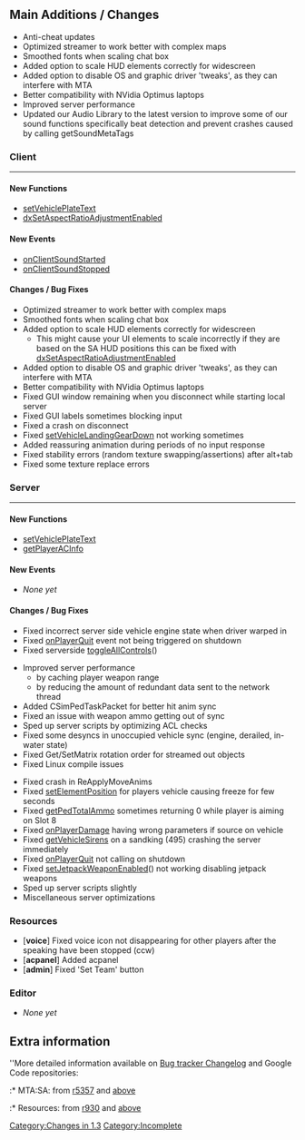 Main Additions / Changes
------------------------

-   Anti-cheat updates
-   Optimized streamer to work better with complex maps
-   Smoothed fonts when scaling chat box
-   Added option to scale HUD elements correctly for widescreen
-   Added option to disable OS and graphic driver 'tweaks', as they can interfere with MTA
-   Better compatibility with NVidia Optimus laptops
-   Improved server performance
-   Updated our Audio Library to the latest version to improve some of our sound functions specifically beat detection and prevent crashes caused by calling getSoundMetaTags

### Client

------------------------------------------------------------------------

#### New Functions

-   [setVehiclePlateText](/setVehiclePlateText.md "wikilink")
-   [dxSetAspectRatioAdjustmentEnabled](/dxSetAspectRatioAdjustmentEnabled.md "wikilink")

#### New Events

-   [onClientSoundStarted](/onClientSoundStarted.md "wikilink")
-   [onClientSoundStopped](/onClientSoundStopped.md "wikilink")

#### Changes / Bug Fixes

-   Optimized streamer to work better with complex maps
-   Smoothed fonts when scaling chat box
-   Added option to scale HUD elements correctly for widescreen
    -   This might cause your UI elements to scale incorrectly if they are based on the SA HUD positions this can be fixed with [dxSetAspectRatioAdjustmentEnabled](/dxSetAspectRatioAdjustmentEnabled.md "wikilink")
-   Added option to disable OS and graphic driver 'tweaks', as they can interfere with MTA
-   Better compatibility with NVidia Optimus laptops
-   Fixed GUI window remaining when you disconnect while starting local server
-   Fixed GUI labels sometimes blocking input
-   Fixed a crash on disconnect
-   Fixed [setVehicleLandingGearDown](/setVehicleLandingGearDown.md "wikilink") not working sometimes
-   Added reassuring animation during periods of no input response
-   Fixed stability errors (random texture swapping/assertions) after alt+tab
-   Fixed some texture replace errors

### Server

------------------------------------------------------------------------

#### New Functions

-   [setVehiclePlateText](/setVehiclePlateText.md "wikilink")
-   [getPlayerACInfo](/getPlayerACInfo.md "wikilink")

#### New Events

-   *None yet*

#### Changes / Bug Fixes

-   Fixed incorrect server side vehicle engine state when driver warped in
-   Fixed [onPlayerQuit](/onPlayerQuit.md "wikilink") event not being triggered on shutdown
-   Fixed serverside [toggleAllControls](/toggleAllControls.md "wikilink")()

<!-- -->

-   Improved server performance
    -   by caching player weapon range
    -   by reducing the amount of redundant data sent to the network thread
-   Added CSimPedTaskPacket for better hit anim sync
-   Fixed an issue with weapon ammo getting out of sync
-   Sped up server scripts by optimizing ACL checks
-   Fixed some desyncs in unoccupied vehicle sync (engine, derailed, in-water state)
-   Fixed Get/SetMatrix rotation order for streamed out objects
-   Fixed Linux compile issues

<!-- -->

-   Fixed crash in ReApplyMoveAnims
-   Fixed [setElementPosition](/setElementPosition.md "wikilink") for players vehicle causing freeze for few seconds
-   Fixed [getPedTotalAmmo](/getPedTotalAmmo.md "wikilink") sometimes returning 0 while player is aiming on Slot 8
-   Fixed [onPlayerDamage](/onPlayerDamage.md "wikilink") having wrong parameters if source on vehicle
-   Fixed [getVehicleSirens](/getVehicleSirens.md "wikilink") on a sandking (495) crashing the server immediately
-   Fixed [onPlayerQuit](/onPlayerQuit.md "wikilink") not calling on shutdown
-   Fixed [setJetpackWeaponEnabled](/setJetpackWeaponEnabled.md "wikilink")() not working disabling jetpack weapons
-   Sped up server scripts slightly
-   Miscellaneous server optimizations

### Resources

-   \[**voice**\] Fixed voice icon not disappearing for other players after the speaking have been stopped (ccw)
-   \[**acpanel**\] Added acpanel
-   \[**admin**\] Fixed 'Set Team' button

### Editor

-   *None yet*

Extra information
-----------------

''More detailed information available on [Bug tracker Changelog](http://bugs.multitheftauto.com/changelog_page.php) and Google Code repositories:

:\* MTA:SA: from [r5357](http://code.google.com/p/mtasa-blue/source/list?num=25&start=5359) and [above](http://code.google.com/p/mtasa-blue/source/list)

:\* Resources: from [r930](http://code.google.com/p/mtasa-resources/source/list?num=25&start=930) and [above](http://code.google.com/p/mtasa-resources/source/list)

[Category:Changes in 1.3](/Category:Changes_in_1.3.md "wikilink") [Category:Incomplete](/Category:Incomplete.md "wikilink")
